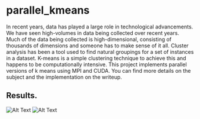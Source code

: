# parallel_kmeans
In recent years, data has played a large role in technological advancements. We have seen high-volumes in data being collected over recent years. Much of the data being collected is high-dimensional, consisting of thousands of dimensions and someone has to make sense of it all. Cluster analysis has been a tool used to find natural groupings for a set of instances in a dataset. K-means is a simple clustering technique to achieve this and happens to be computationally intensive. This project implements parallel versions of k means using MPI and CUDA. You can find more details on the subject and the implementation on the writeup.

## Results.

![Alt Text](https://github.com/kat-lego/parallel_kmeans/blob/master/images/dimenstion.png)
![Alt Text](https://github.com/kat-lego/parallel_kmeans/blob/master/images/number%20of%20datapoints.png)

